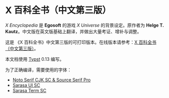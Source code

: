 # X 百科全书（中文第三版）

*X Encyclopedia* 是 **Egosoft** 的游戏 *X Universe* 的背景设定。原作者为 **Helge T. Kautz**。中文版在英文版基础上翻译，并做出大量考证、增补与调整。

这是 《X 百科全书》中文第三版的可打印版本。在线版本请参考：[X 百科全书（中文第三版）](https://iangoo.notion.site/X-7e6966085f584a1699040c50efec4081)。

本文档使用 [Typst](https://github.com/typst/typst) 0.13 编写。

为了正确编译，需要使用的字体：

* [Noto Serif CJK SC & Source Serif Pro](https://fonts.adobe.com/fonts/source-serif)
* [Sarasa UI SC](https://github.com/be5invis/Sarasa-Gothic)
* [Sarasa Term SC](https://github.com/be5invis/Sarasa-Gothic)
